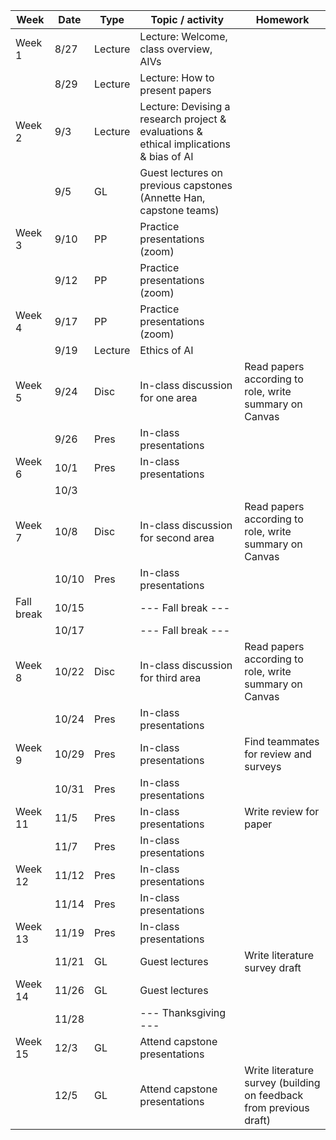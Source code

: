 |Week|Date|Type|Topic / activity|Homework|
|---|---|---|---|---|
|Week 1|8/27|Lecture|Lecture: Welcome, class overview, AIVs||
||8/29|Lecture|Lecture: How to present papers||
|Week 2|9/3|Lecture|Lecture: Devising a research project & evaluations & ethical implications & bias of AI||
||9/5|GL|Guest lectures on previous capstones (Annette Han, capstone teams)        ||
|Week 3|9/10|PP|Practice presentations (zoom)||
||9/12|PP|Practice presentations (zoom)||
|Week 4|9/17|PP|Practice presentations (zoom)||
||9/19|Lecture|Ethics of AI||
|Week 5|9/24|Disc|In-class discussion for one area|Read papers according to role, write summary on Canvas|
||9/26|Pres|In-class presentations||
|Week 6|10/1|Pres|In-class presentations||
||10/3||||
|Week 7|10/8|Disc|In-class discussion for second area|Read papers according to role, write summary on Canvas|
||10/10|Pres|In-class presentations||
|Fall break|10/15||--- Fall break ---||
||10/17||--- Fall break ---||
|Week 8|10/22|Disc|In-class discussion for third area|Read papers according to role, write summary on Canvas|
||10/24|Pres|In-class presentations||
|Week 9|10/29|Pres|In-class presentations|Find teammates for review and surveys|
||10/31|Pres|In-class presentations||
|Week 11|11/5|Pres|In-class presentations|Write review for paper|
||11/7|Pres|In-class presentations||
|Week 12|11/12|Pres|In-class presentations||
||11/14|Pres|In-class presentations||
|Week 13|11/19|Pres|In-class presentations||
||11/21|GL|Guest lectures|Write literature survey draft|
|Week 14|11/26|GL|Guest lectures||
||11/28||--- Thanksgiving ---||
|Week 15|12/3|GL|Attend capstone presentations||
||12/5|GL|Attend capstone presentations|Write literature survey (building on feedback from previous draft)|
